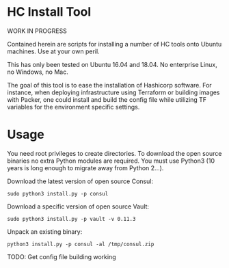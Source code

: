 # HC Install Tool

WORK IN PROGRESS

Contained herein are scripts for installing a number of HC tools onto Ubuntu machines.  Use at your own peril.

This has only been tested on Ubuntu 16.04 and 18.04.  No enterprise Linux, no Windows, no Mac.  

The goal of this tool is to ease the installation of Hashicorp software.  For instance, when deploying infrastructure using Terraform or building images with Packer, one could install and build the config file while utilizing TF variables for the environment specific settings.  


# Usage

You need root privileges to create directories.  To download the open source binaries no extra Python modules are required.  You must use Python3 (10 years is long enough to migrate away from Python 2...).

Download the latest version of open source Consul:
```
sudo python3 install.py -p consul

```

Download a specific version of open source Vault:
```
sudo python3 install.py -p vault -v 0.11.3
```

Unpack an existing binary:
```
python3 install.py -p consul -al /tmp/consul.zip
```

TODO:
Get config file building working
